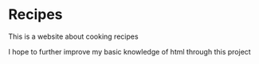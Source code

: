 # Recipes

This is a website about cooking recipes

I hope to further improve my basic knowledge of html through this project